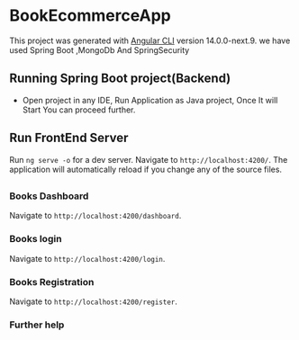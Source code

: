 # BookEcommerceApp





This project was generated with [Angular CLI](https://github.com/angular/angular-cli) version 14.0.0-next.9.
we have used Spring Boot ,MongoDb And SpringSecurity


## Running Spring Boot project(Backend)

- Open project in any IDE, Run Application as Java project, Once It will Start You can proceed further.




## Run FrontEnd Server 

Run `ng serve -o` for a dev server. Navigate to `http://localhost:4200/`. The application will automatically reload if you change any of the source files.


## 

### Books Dashboard

Navigate to `http://localhost:4200/dashboard`.

### Books login
Navigate to `http://localhost:4200/login`.

### Books Registration
Navigate to `http://localhost:4200/register`.




### Further help


